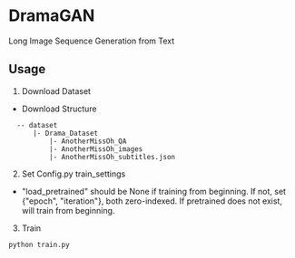 # DramaGAN
Long Image Sequence Generation from Text

## Usage
1. Download Dataset
  - Download Structure
  ```
	-- dataset
	    |- Drama_Dataset
			|- AnotherMissOh_QA
			|- AnotherMissOh_images
			|- AnotherMissOh_subtitles.json 
  ```
2. Set Config.py train_settings
  - "load_pretrained" should be None if training from beginning. If not, set {"epoch", "iteration"}, both zero-indexed. If pretrained does not exist, will train from beginning.

3. Train
```bash
python train.py
```
